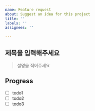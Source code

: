 ```yaml
---
name: Feature request
about: Suggest an idea for this project
title: ''
labels: ''
assignees: ''

---
```


## 제목을 입력해주세요

> 설명을 적어주세요

## Progress

- [ ] todo1
- [ ] todo2
- [ ] todo3
